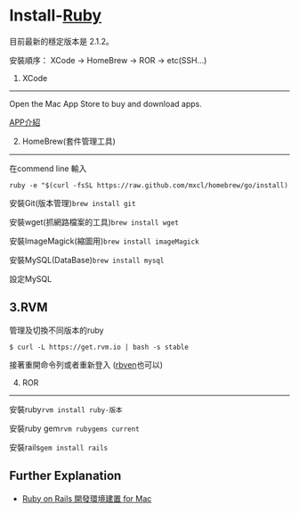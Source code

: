 Install-[Ruby](https://www.ruby-lang.org/en/installation/#homebrew)
============

目前最新的穩定版本是 2.1.2。

安裝順序： XCode → HomeBrew → ROR → etc(SSH...)

1. XCode
-------
Open the Mac App Store to buy and download apps.

[APP介紹](https://itunes.apple.com/us/app/xcode/id497799835?mt=12)


2. HomeBrew(套件管理工具)
--------
在commend line 輸入

`ruby -e "$(curl -fsSL https://raw.github.com/mxcl/homebrew/go/install)`

安裝Git(版本管理)`brew install git`

安裝wget(抓網路檔案的工具)`brew install wget`

安裝ImageMagick(縮圖用)`brew install imageMagick`

安裝MySQL(DataBase)`brew install mysql`

設定MySQL

3.RVM
--------------------------
管理及切換不同版本的ruby

`$ curl -L https://get.rvm.io | bash -s stable`

接著重開命令列或者重新登入
([rbven]也可以)

4.  ROR
--------
安裝ruby`rvm install ruby-版本 `

安裝ruby gem`rvm rubygems current`

安裝rails`gem install rails`

Further Explanation
---------------
  * [Ruby on Rails 開發環境建置 for Mac]


[Ruby on Rails 開發環境建置 for Mac]: http://www.slideshare.net/marsz330/ruby-on-rails-for-mac
[rbven]:https://www.ruby-lang.org/en/installation/#rbenv